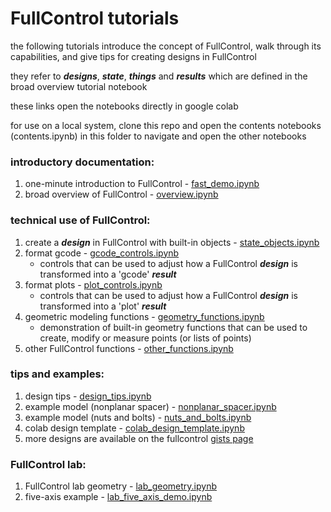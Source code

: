 # FullControl tutorials

the following tutorials introduce the concept of FullControl, walk through its capabilities, and give tips for creating designs in FullControl

they refer to ***designs***, ***state***, ***things*** and ***results***  which are defined in the broad overview tutorial notebook

these links open the notebooks directly in google colab

for use on a local system, clone this repo and open the contents notebooks (contents.ipynb) in this folder to navigate and open the other notebooks

### introductory documentation:
1. one-minute introduction to FullControl - [fast_demo.ipynb](https://githubtocolab.com/FullControlXYZ/fullcontrol/blob/master/docs/colab/fast_demo_colab.ipynb)
1. broad overview of FullControl - [overview.ipynb](https://githubtocolab.com/FullControlXYZ/fullcontrol/blob/master/docs/colab/overview_colab.ipynb)

### technical use of FullControl:
1. create a ***design*** in FullControl with built-in objects - [state_objects.ipynb](https://githubtocolab.com/FullControlXYZ/fullcontrol/blob/master/docs/colab/state_objects_colab.ipynb)
1. format gcode - [gcode_controls.ipynb](https://githubtocolab.com/FullControlXYZ/fullcontrol/blob/master/docs/colab/gcode_controls_colab.ipynb)
    - controls that can be used to adjust how a FullControl ***design*** is transformed into a 'gcode' ***result***
1. format plots - [plot_controls.ipynb](https://githubtocolab.com/FullControlXYZ/fullcontrol/blob/master/docs/colab/plot_controls_colab.ipynb)
    - controls that can be used to adjust how a FullControl ***design*** is transformed into a 'plot' ***result***
1. geometric modeling functions - [geometry_functions.ipynb](https://githubtocolab.com/FullControlXYZ/fullcontrol/blob/master/docs/colab/geometry_functions_colab.ipynb)
    - demonstration of built-in geometry functions that can be used to create, modify or measure points (or lists of points)
1. other FullControl functions - [other_functions.ipynb](https://githubtocolab.com/FullControlXYZ/fullcontrol/blob/master/docs/colab/other_functions_colab.ipynb)

### tips and examples:
1. design tips - [design_tips.ipynb](https://githubtocolab.com/FullControlXYZ/fullcontrol/blob/master/docs/colab/design_tips_colab.ipynb)
1. example model (nonplanar spacer) - [nonplanar_spacer.ipynb](https://githubtocolab.com/FullControlXYZ/fullcontrol/blob/master/models/colab/nonplanar_spacer_colab.ipynb)
1. example model (nuts and bolts) - [nuts_and_bolts.ipynb](https://githubtocolab.com/FullControlXYZ/fullcontrol/blob/master/models/colab/nuts_and_bolts_colab.ipynb)
1. colab design template - [colab_design_template.ipynb](https://githubtocolab.com/FullControlXYZ/fullcontrol/blob/master/models/colab/colab_design_template.ipynb)
1. more designs are available on the fullcontrol [gists page](https://gist.github.com/fullcontrol-xyz)


### FullControl lab:
1. FullControl lab geometry - [lab_geometry.ipynb](https://githubtocolab.com/FullControlXYZ/fullcontrol/blob/master/docs/colab/lab_geometry_colab.ipynb)
1. five-axis example - [lab_five_axis_demo.ipynb](https://githubtocolab.com/FullControlXYZ/fullcontrol/blob/master/docs/colab/lab_five_axis_demo_colab.ipynb)

